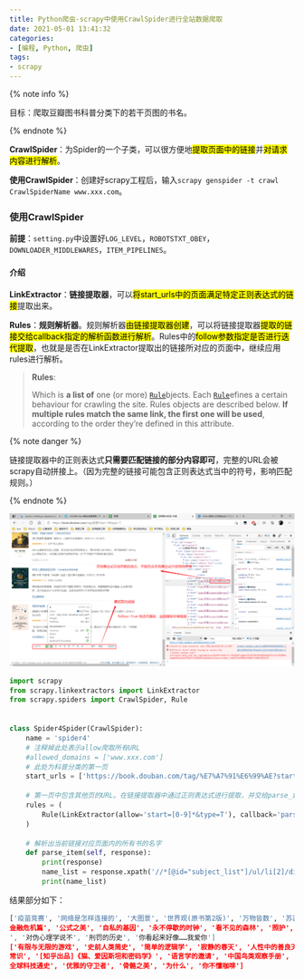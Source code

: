 ```yaml
---
title: Python爬虫-scrapy中使用CrawlSpider进行全站数据爬取
date: 2021-05-01 13:41:32
categories:
- [编程, Python, 爬虫]
tags:
- scrapy
---
```


{% note info %}

目标：爬取豆瓣图书科普分类下的若干页图的书名。

{% endnote %}

**CrawlSpider**：为Spider的一个子类，可以很方便地<mark>提取页面中的链接</mark>并<mark>对请求内容进行解析</mark>。

**使用CrawlSpider**：创建好scrapy工程后，输入`scrapy genspider -t crawl CrawlSpiderName www.xxx.com`。

### 使用CrawlSpider

**前提**：`setting.py`中设置好`LOG_LEVEL`，`ROBOTSTXT_OBEY`，`DOWNLOADER_MIDDLEWARES`，`ITEM_PIPELINES`。

#### 介绍

**LinkExtractor**：**链接提取器**，可以<mark>将start_urls中的页面满足特定正则表达式的链接</mark>提取出来。

**Rules**：**规则解析器**。规则解析器<mark>由链接提取器创建</mark>，可以将链接提取器<mark>提取的链接交给callback指定的解析函数进行解析</mark>。Rules中的<mark>follow参数指定是否进行迭代提取</mark>，也就是是否在LinkExtractor提取出的链接所对应的页面中，继续应用rules进行解析。

> **Rules**:
>
> Which is **a list of** one (or more) [`Rule`](https://docs.scrapy.org/en/latest/topics/spiders.html#scrapy.spiders.Rule)bjects. Each [`Rule`](https://docs.scrapy.org/en/latest/topics/spiders.html#scrapy.spiders.Rule)efines a certain behaviour for crawling the site. Rules objects are described below. **If multiple rules match the same link, the first one will be used**, according to the order they’re defined in this attribute.

{% note danger %}

链接提取器中的正则表达式**只需要匹配链接的部分内容即可**，完整的URL会被scrapy自动拼接上。（因为完整的链接可能包含正则表达式当中的符号，影响匹配规则。）

{% endnote %}

![提取链接位置与细节](https://raw.githubusercontent.com/safeanimal/PicGo/main/img/image-20210501145604997.png)

```python
import scrapy
from scrapy.linkextractors import LinkExtractor
from scrapy.spiders import CrawlSpider, Rule


class Spider4Spider(CrawlSpider):
    name = 'spider4'
    # 注释掉此处表示allow爬取所有URL
    #allowed_domains = ['www.xxx.com']
    # 此处为科普分类的第一页
    start_urls = ['https://book.douban.com/tag/%E7%A7%91%E6%99%AE?start=0&type=T']

    # 第一页中包含其他页的URL。在链接提取器中通过正则表达式进行提取，并交给parse_item对提取到的URL进行数据解析。
    rules = (
        Rule(LinkExtractor(allow='start=[0-9]*&type=T'), callback='parse_item', follow=True),
    )

    # 解析出当前链接对应页面内的所有书的名字
    def parse_item(self, response):
        print(response)
        name_list = response.xpath('//*[@id="subject_list"]/ul/li[2]/div[2]/h2/a/@title').extract()
        print(name_list)

```

结果部分如下：

```python
['疫苗竞赛', '网络是怎样连接的', '大图景', '世界观(原书第2版)', '万物皆数', '苏菲的世界', '人类大瘟疫', '性的进化', '半小时漫画经济学2：
金融危机篇', '公式之美', '自私的基因', '永不停歇的时钟', '看不见的森林', '照护', '暗淡蓝点', '荒诞医学史', '起源：NASA天文学家的万物解答
', '对伪心理学说不', '刑罚的历史', '你看起来好像……我爱你']
['有限与无限的游戏', '史前人类简史', '简单的逻辑学', '寂静的春天', '人性中的善良天使', '万物：创世', '植物知道生命的答案', '哲学·科学·
常识', '[知乎出品]《猫、爱因斯坦和密码学》', '语言学的邀请', '中国鸟类观察手册', '怪奇事物所', '斯坦福抗疲劳法', '认识电影', '昆虫记', '
全球科技通史', '优雅的守卫者', '骨骼之美', '为什么', '你不懂咖啡']
```

